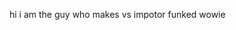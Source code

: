 hi i am the guy who makes vs impotor funked wowie
<!---
DanzCYN/DanzCYN is a ✨ special ✨ repository because its `README.md` (this file) appears on your GitHub profile.
You can click the Preview link to take a look at your changes.
--->
